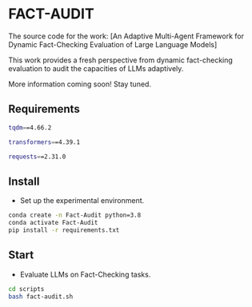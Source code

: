 # FACT-AUDIT

The source code for the work: [An Adaptive Multi-Agent Framework for Dynamic Fact-Checking Evaluation of Large Language Models]

This work provides a fresh perspective from dynamic fact-checking evaluation to audit the capacities of LLMs adaptively.

More information coming soon! Stay tuned.

## Requirements
```bash
tqdm==4.66.2

transformers==4.39.1

requests==2.31.0
```

## Install
- Set up the experimental environment.
```bash
conda create -n Fact-Audit python=3.8
conda activate Fact-Audit
pip install -r requirements.txt
```

## Start
- Evaluate LLMs on Fact-Checking tasks.
```bash
cd scripts
bash fact-audit.sh
```

